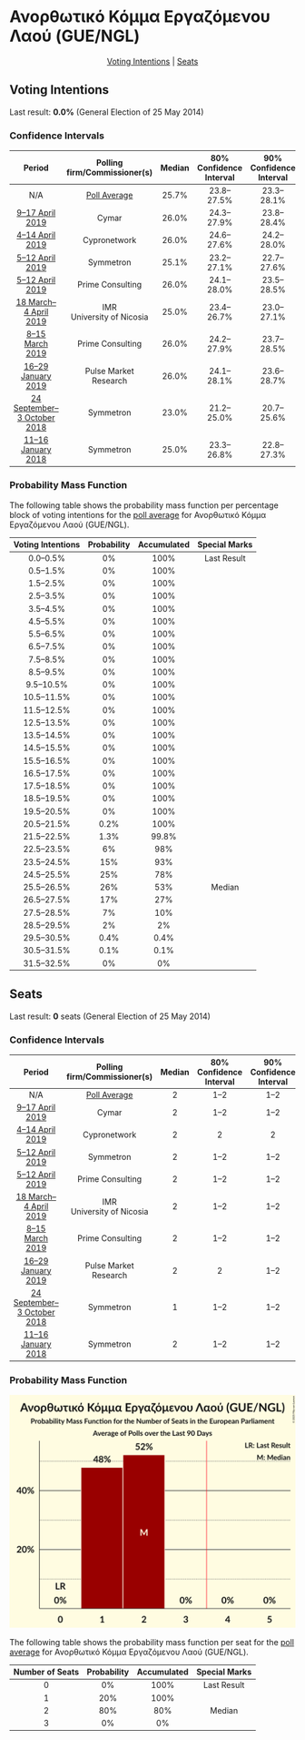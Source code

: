 # Ανορθωτικό Κόμμα Εργαζόμενου Λαού (GUE/NGL)

<p align="center"><a href="#voting-intentions">Voting Intentions</a> | <a href="#seats">Seats</a></p>

## Voting Intentions

Last result: **0.0%** (General Election of 25 May 2014)

### Confidence Intervals

| Period     | Polling firm/Commissioner(s) | Median | 80% Confidence Interval | 90% Confidence Interval | 95% Confidence Interval | 99% Confidence Interval |
|:----------:|:----------------:|:-----------:|:-----------------------:|:-----------------------:|:-----------------------:|:-----------------------:|
| N/A | [Poll Average](average.html) | 25.7% | 23.8–27.5% | 23.3–28.1% | 22.8–28.5% | 22.0–29.5% |
| [9–17 April 2019](2019-04-17-Cymar.html) | Cymar | 26.0% | 24.3–27.9% | 23.8–28.4% | 23.4–28.9% | 22.6–29.8% |
| [4–14 April 2019](2019-04-14-Cypronetwork.html) | Cypronetwork | 26.0% | 24.6–27.6% | 24.2–28.0% | 23.8–28.4% | 23.1–29.1% |
| [5–12 April 2019](2019-04-12-Symmetron.html) | Symmetron | 25.1% | 23.2–27.1% | 22.7–27.6% | 22.2–28.1% | 21.4–29.1% |
| [5–12 April 2019](2019-04-12-PrimeConsulting.html) | Prime Consulting | 26.0% | 24.1–28.0% | 23.5–28.5% | 23.1–29.0% | 22.2–30.0% |
| [18 March–4 April 2019](2019-04-04-IMR.html) | IMR <br> University of Nicosia | 25.0% | 23.4–26.7% | 23.0–27.1% | 22.6–27.5% | 21.9–28.3% |
| [8–15 March 2019](2019-03-15-PrimeConsulting.html) | Prime Consulting | 26.0% | 24.2–27.9% | 23.7–28.5% | 23.2–29.0% | 22.4–29.9% |
| [16–29 January 2019](2019-01-29-PulseMarketResearch.html) | Pulse Market Research | 26.0% | 24.1–28.1% | 23.6–28.7% | 23.1–29.2% | 22.2–30.2% |
| [24 September–3 October 2018](2018-10-03-Symmetron.html) | Symmetron | 23.0% | 21.2–25.0% | 20.7–25.6% | 20.2–26.0% | 19.4–27.0% |
| [11–16 January 2018](2018-01-16-Symmetron.html) | Symmetron | 25.0% | 23.3–26.8% | 22.8–27.3% | 22.4–27.8% | 21.6–28.7% |

### Probability Mass Function

The following table shows the probability mass function per percentage block of voting intentions for the [poll average](average.html) for Ανορθωτικό Κόμμα Εργαζόμενου Λαού (GUE/NGL).

| Voting Intentions | Probability | Accumulated | Special Marks |
|:-----------------:|:-----------:|:-----------:|:-------------:|
| 0.0–0.5% | 0% | 100% | Last Result |
| 0.5–1.5% | 0% | 100% |  |
| 1.5–2.5% | 0% | 100% |  |
| 2.5–3.5% | 0% | 100% |  |
| 3.5–4.5% | 0% | 100% |  |
| 4.5–5.5% | 0% | 100% |  |
| 5.5–6.5% | 0% | 100% |  |
| 6.5–7.5% | 0% | 100% |  |
| 7.5–8.5% | 0% | 100% |  |
| 8.5–9.5% | 0% | 100% |  |
| 9.5–10.5% | 0% | 100% |  |
| 10.5–11.5% | 0% | 100% |  |
| 11.5–12.5% | 0% | 100% |  |
| 12.5–13.5% | 0% | 100% |  |
| 13.5–14.5% | 0% | 100% |  |
| 14.5–15.5% | 0% | 100% |  |
| 15.5–16.5% | 0% | 100% |  |
| 16.5–17.5% | 0% | 100% |  |
| 17.5–18.5% | 0% | 100% |  |
| 18.5–19.5% | 0% | 100% |  |
| 19.5–20.5% | 0% | 100% |  |
| 20.5–21.5% | 0.2% | 100% |  |
| 21.5–22.5% | 1.3% | 99.8% |  |
| 22.5–23.5% | 6% | 98% |  |
| 23.5–24.5% | 15% | 93% |  |
| 24.5–25.5% | 25% | 78% |  |
| 25.5–26.5% | 26% | 53% | Median |
| 26.5–27.5% | 17% | 27% |  |
| 27.5–28.5% | 7% | 10% |  |
| 28.5–29.5% | 2% | 2% |  |
| 29.5–30.5% | 0.4% | 0.4% |  |
| 30.5–31.5% | 0.1% | 0.1% |  |
| 31.5–32.5% | 0% | 0% |  |


## Seats

Last result: **0** seats (General Election of 25 May 2014)

### Confidence Intervals

| Period     | Polling firm/Commissioner(s) | Median | 80% Confidence Interval | 90% Confidence Interval | 95% Confidence Interval | 99% Confidence Interval |
|:----------:|:----------------:|:------:|:-----------------------:|:-----------------------:|:-----------------------:|:-----------------------:|
| N/A | [Poll Average](average.html) | 2 | 1–2 | 1–2 | 1–2 | 1–2 |
| [9–17 April 2019](2019-04-17-Cymar.html) | Cymar | 2 | 1–2 | 1–2 | 1–2 | 1–2 |
| [4–14 April 2019](2019-04-14-Cypronetwork.html) | Cypronetwork | 2 | 2 | 2 | 1–2 | 1–2 |
| [5–12 April 2019](2019-04-12-Symmetron.html) | Symmetron | 2 | 1–2 | 1–2 | 1–2 | 1–2 |
| [5–12 April 2019](2019-04-12-PrimeConsulting.html) | Prime Consulting | 2 | 1–2 | 1–2 | 1–2 | 1–2 |
| [18 March–4 April 2019](2019-04-04-IMR.html) | IMR <br> University of Nicosia | 2 | 1–2 | 1–2 | 1–2 | 1–2 |
| [8–15 March 2019](2019-03-15-PrimeConsulting.html) | Prime Consulting | 2 | 1–2 | 1–2 | 1–2 | 1–2 |
| [16–29 January 2019](2019-01-29-PulseMarketResearch.html) | Pulse Market Research | 2 | 2 | 1–2 | 1–2 | 1–2 |
| [24 September–3 October 2018](2018-10-03-Symmetron.html) | Symmetron | 1 | 1–2 | 1–2 | 1–2 | 1–2 |
| [11–16 January 2018](2018-01-16-Symmetron.html) | Symmetron | 2 | 1–2 | 1–2 | 1–2 | 1–2 |

### Probability Mass Function

![Graph with seats probability mass function not yet produced](average-seats-pmf-ανορθωτικόκόμμαεργαζόμενουλαούguengl.png "Seats Probability Mass Function")

The following table shows the probability mass function per seat for the [poll average](average.html) for Ανορθωτικό Κόμμα Εργαζόμενου Λαού (GUE/NGL).

| Number of Seats | Probability | Accumulated | Special Marks |
|:---------------:|:-----------:|:-----------:|:-------------:|
| 0 | 0% | 100% | Last Result |
| 1 | 20% | 100% |  |
| 2 | 80% | 80% | Median |
| 3 | 0% | 0% |  |


